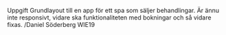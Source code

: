 Uppgift
Grundlayout till en app för ett spa som säljer behandlingar.
Är ännu inte responsivt,
vidare ska funktionaliteten med bokningar och så vidare fixas.
/Daniel Söderberg WIE19
